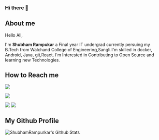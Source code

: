 ### Hi there 👋

## About me

  Hello All,

  I'm **Shubham Rampukar** a Final year IT undergrad currently persuing my B.Tech from Walchand College of Engineering,Sangli.I'm skilled in docker, Android, Java, git,React.
  I'm Interested in Contributing to Open Source and learning new Technologies.   

## How to Reach me
 [<img src="https://img.shields.io/badge/linkedin-%230077B5.svg?&style=for-the-badge&logo=linkedin&logoColor=white" />](https://www.linkedin.com/in/shubham-rampurkar-a89315171/)
 
 [<img src="https://img.shields.io/badge/github-%23100000.svg?&style=for-the-badge&logo=github&logoColor=white" />](https://github.com/AltCtrlDel1999)
 
 [<img src="https://img.shields.io/badge/instagram-%23E4405F.svg?&style=for-the-badge&logo=instagram&logoColor=white" />](https://www.instagram.com/shubham_18s/?hl=en)
 [<img src="https://img.shields.io/badge/twitter-%231DA1F2.svg?&style=for-the-badge&logo=twitter&logoColor=white" />]()

## My Github Profile
<img align="left" alt="ShubhamRampurkar's Github Stats" src="https://github-readme-stats.codestackr.vercel.app/api?username=AltCtrlDel1999&show_icons=true&hide_border=true&theme=tokyonight" />

<!--
**AltCtrlDel1999/AltCtrlDel1999** is a ✨ _special_ ✨ repository because its `README.md` (this file) appears on your GitHub profile.

Here are some ideas to get you started:

- 🔭 I’m currently working on ...
- 🌱 I’m currently learning ...
- 👯 I’m looking to collaborate on ...
- 🤔 I’m looking for help with ...
- 💬 Ask me about ...
- 📫 How to reach me: ...
- 😄 Pronouns: ...
- ⚡ Fun fact: ...
-->
